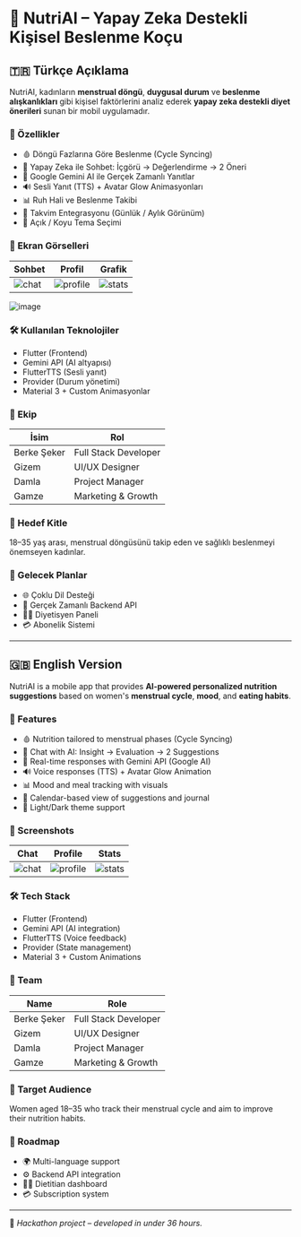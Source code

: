 # 🧠 NutriAI – Yapay Zeka Destekli Kişisel Beslenme Koçu  


## 🇹🇷 Türkçe Açıklama

NutriAI, kadınların **menstrual döngü**, **duygusal durum** ve **beslenme alışkanlıkları** gibi kişisel faktörlerini analiz ederek **yapay zeka destekli diyet önerileri** sunan bir mobil uygulamadır.

### 🚀 Özellikler

- 🩸 Döngü Fazlarına Göre Beslenme (Cycle Syncing)
- 💬 Yapay Zeka ile Sohbet: İçgörü → Değerlendirme → 2 Öneri
- 🧠 Google Gemini AI ile Gerçek Zamanlı Yanıtlar
- 🔊 Sesli Yanıt (TTS) + Avatar Glow Animasyonları
- 📊 Ruh Hali ve Beslenme Takibi
- 📅 Takvim Entegrasyonu (Günlük / Aylık Görünüm)
- 🎨 Açık / Koyu Tema Seçimi

### 📱 Ekran Görselleri

| Sohbet | Profil | Grafik |
|--------|--------|--------|
| ![chat](assets/chat_screen.png) | ![profile](assets/profile_screen.png) | ![stats](assets/stats_chart.png) |
![image](https://github.com/user-attachments/assets/b6c9b541-9769-4590-a9b7-8d410df1bc71)


### 🛠️ Kullanılan Teknolojiler

- Flutter (Frontend)
- Gemini API (AI altyapısı)
- FlutterTTS (Sesli yanıt)
- Provider (Durum yönetimi)
- Material 3 + Custom Animasyonlar

### 👥 Ekip

| İsim | Rol |
|------|-----|
| Berke Şeker | Full Stack Developer |
| Gizem | UI/UX Designer |
| Damla | Project Manager |
| Gamze | Marketing & Growth |

### 🎯 Hedef Kitle

18–35 yaş arası, menstrual döngüsünü takip eden ve sağlıklı beslenmeyi önemseyen kadınlar.

### 🔮 Gelecek Planlar

- 🌐 Çoklu Dil Desteği
- 🔗 Gerçek Zamanlı Backend API
- 🧑‍⚕️ Diyetisyen Paneli
- 💳 Abonelik Sistemi

---

## 🇬🇧 English Version

NutriAI is a mobile app that provides **AI-powered personalized nutrition suggestions** based on women's **menstrual cycle**, **mood**, and **eating habits**.

### 🚀 Features

- 🩸 Nutrition tailored to menstrual phases (Cycle Syncing)
- 💬 Chat with AI: Insight → Evaluation → 2 Suggestions
- 🧠 Real-time responses with Gemini API (Google AI)
- 🔊 Voice responses (TTS) + Avatar Glow Animation
- 📊 Mood and meal tracking with visuals
- 📅 Calendar-based view of suggestions and journal
- 🎨 Light/Dark theme support

### 📱 Screenshots

| Chat | Profile | Stats |
|------|---------|-------|
| ![chat](assets/chat_screen.png) | ![profile](assets/profile_screen.png) | ![stats](assets/stats_chart.png) |

### 🛠️ Tech Stack

- Flutter (Frontend)
- Gemini API (AI integration)
- FlutterTTS (Voice feedback)
- Provider (State management)
- Material 3 + Custom Animations

### 👥 Team

| Name | Role |
|------|------|
| Berke Şeker | Full Stack Developer |
| Gizem | UI/UX Designer |
| Damla | Project Manager |
| Gamze | Marketing & Growth |

### 🎯 Target Audience

Women aged 18–35 who track their menstrual cycle and aim to improve their nutrition habits.

### 🔮 Roadmap

- 🌍 Multi-language support
- ⚙️ Backend API integration
- 👩‍⚕️ Dietitian dashboard
- 💳 Subscription system

---

📌 *Hackathon project – developed in under 36 hours.*
